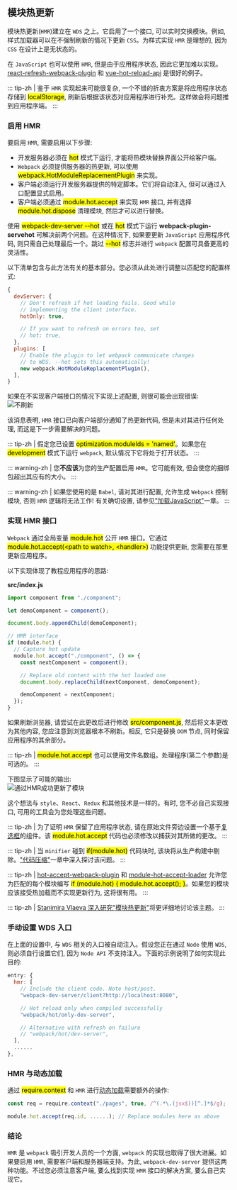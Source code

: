 ## 模块热更新
模块热更新(`HMR`)建立在 `WDS` 之上。它启用了一个接口, 可以实时交换模块。例如, 样式加载器可以在不强制刷新的情况下更新 `CSS`。为样式实现 `HMR` 是理想的, 因为 `CSS` 在设计上是无状态的。

在 `JavaScript` 也可以使用 `HMR`, 但是由于应用程序状态, 因此它更加难以实现。[react-refresh-webpack-plugin](https://www.npmjs.com/package/react-refresh-webpack-plugin) 和 [vue-hot-reload-api](https://www.npmjs.com/package/vue-hot-reload-api) 是很好的例子。

::: tip-zh | 
鉴于 `HMR` 实现起来可能很复杂, 一个不错的折衷方案是将应用程序状态存储到 <mark>localStorage</mark>, 刷新后根据该状态对应用程序进行补充。这样做会将问题推到应用程序端。
:::

### 启用 HMR
要启用 `HMR`, 需要启用以下步骤:

- 开发服务器必须在 <mark>hot</mark> 模式下运行, 才能将热模块替换界面公开给客户端。
- `Webpack` 必须提供服务器的热更新, 可以使用 <mark>webpack.HotModuleReplacementPlugin</mark> 来实现。
- 客户端必须运行开发服务器提供的特定脚本。它们将自动注入, 但可以通过入口配置显式启用。
- 客户端必须通过 <mark>module.hot.accept</mark> 来实现 `HMR` 接口, 并有选择 <mark>module.hot.dispose</mark> 清理模块, 然后才可以进行替换。

使用 <mark>webpack-dev-server --hot</mark> 或在 <mark>hot</mark> 模式下运行 **webpack-plugin-servehot** 可解决前两个问题。在这种情况下, 如果要更新 `JavaScript` 应用程序代码, 则只需自己处理最后一个。跳过 <mark>--hot</mark> 标志并进行 `webpack` 配置可具备更高的灵活性。

以下清单包含与此方法有关的基本部分。您必须从此处进行调整以匹配您的配置样式:
```js
{
  devServer: {
    // Don't refresh if hot loading fails. Good while
    // implementing the client interface.
    hotOnly: true,

    // If you want to refresh on errors too, set
    // hot: true,
  },
  plugins: [
    // Enable the plugin to let webpack communicate changes
    // to WDS. --hot sets this automatically!
    new webpack.HotModuleReplacementPlugin(),
  ],
}
```

如果在不实现客户端接口的情况下实现上述配置, 则很可能会出现错误:  
![不刷新](../../hmr/hmr_error.png)

该消息表明, `HMR` 接口已向客户端部分通知了热更新代码, 但是未对其进行任何处理, 而这是下一步需要解决的问题。

::: tip-zh | 
假定您已设置 <mark>optimization.moduleIds = 'named'</mark>。如果您在 <mark>development</mark> 模式下运行 `webpack`, 默认情况下它将处于打开状态。
:::

::: warning-zh | 
您**不应该**为您的生产配置启用 `HMR`。它可能有效, 但会使您的捆绑包超出其应有的大小。
:::

::: warning-zh | 
如果您使用的是 `Babel`, 请对其进行配置, 允许生成 `Webpack` 控制模块, 否则 `HMR` 逻辑将无法工作! 有关确切设置, 请参见["加载JavaScript"]()一章。
:::

### 实现 HMR 接口
`Webpack` 通过全局变量 <mark>module.hot</mark> 公开 `HMR` 接口。它通过 <mark>module.hot.accept(&lt;path to watch&gt;, &lt;handler&gt;)</mark> 功能提供更新, 您需要在那里更新应用程序。

以下实现体现了教程应用程序的思路:

**src/index.js**
```js
import component from "./component";

let demoComponent = component();

document.body.appendChild(demoComponent);

// HMR interface
if (module.hot) {
  // Capture hot update
  module.hot.accept("./component", () => {
    const nextComponent = component();

    // Replace old content with the hot loaded one
    document.body.replaceChild(nextComponent, demoComponent);

    demoComponent = nextComponent;
  });
}
```
如果刷新浏览器, 请尝试在此更改后进行修改 <mark>src/component.js</mark>, 然后将文本更改为其他内容, 您应注意到浏览器根本不刷新。相反, 它只是替换 `DOM` 节点, 同时保留应用程序的其余部分。

::: tip-zh | 
<mark>module.hot.accept</mark> 也可以使用文件名数组。处理程序(第二个参数)是可选的。
:::

下图显示了可能的输出:  
![通过HMR成功更新了模块](../../hmr/hmr_success.png)

这个想法与 `style`、`React`、`Redux` 和其他技术是一样的。有时, 您不必自己实现接口, 可用的工具会为您处理这些问题。

::: tip-zh | 
为了证明 `HMR` 保留了应用程序状态, 请在原始文件旁边设置一个基于[复选框](https://developer.mozilla.org/en-US/docs/Web/HTML/Element/input/checkbox)的组件。该 <mark>module.hot.accept</mark> 代码也必须修改以捕获对其所做的更改。
:::

::: tip-zh | 
当 `minifier` 碰到 <mark>if(module.hot)</mark> 代码块时, 该块将从生产构建中剔除。["代码压缩"]()一章中深入探讨该问题。
:::

::: tip-zh | 
[hot-accept-webpack-plugin](https://www.npmjs.com/package/hot-accept-webpack-plugin) 和 [module-hot-accept-loader](https://www.npmjs.com/package/module-hot-accept-loader) 允许您为匹配的每个模块编写 <mark>if (module.hot) { module.hot.accept(); }</mark>。如果您的模块应该接受热加载而不实现更新行为, 这将很有用。
:::

::: tip-zh | 
[Stanimira Vlaeva 深入研究"模块热更新"](https://nativescript.org/blog/deep-dive-into-hot-module-replacement-with-webpack-part-two-handling-updates/)将更详细地讨论该主题。
:::

### 手动设置 WDS 入口
在上面的设置中, 与 `WDS` 相关的入口被自动注入。假设您正在通过 `Node` 使用 `WDS`, 则必须自行设置它们, 因为 `Node API` 不支持注入。下面的示例说明了如何实现此目的:
```js
entry: {
  hmr: [
    // Include the client code. Note host/post.
    "webpack-dev-server/client?http://localhost:8080",

    // Hot reload only when compiled successfully
    "webpack/hot/only-dev-server",

    // Alternative with refresh on failure
    // "webpack/hot/dev-server",
  ],
  ......
},
```

### HMR 与动态加载
通过 <mark>require.context</mark> 和 `HMR` 进行[动态加载]()需要额外的操作:
```js
const req = require.context("./pages", true, /^(.*\.(jsx$))[^.]*$/g);

module.hot.accept(req.id, ......); // Replace modules here as above
```

### 结论
`HMR` 是 `webpack` 吸引开发人员的一个方面, `webpack` 的实现也取得了很大进展。如果要启用 `HMR`, 需要客户端和服务器端支持。为此, `webpack-dev-server` 提供这两种功能。不过您必须注意客户端, 要么找到实现 `HMR` 接口的解决方案, 要么自己实现它。